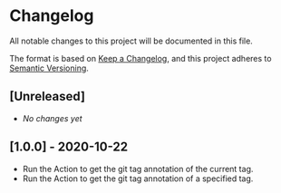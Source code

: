 # Changelog

All notable changes to this project will be documented in this file.

The format is based on [Keep a Changelog], and this project adheres to [Semantic
Versioning].

## [Unreleased]

- _No changes yet_

## [1.0.0] - 2020-10-22

- Run the Action to get the git tag annotation of the current tag.
- Run the Action to get the git tag annotation of a specified tag.

[keep a changelog]: https://keepachangelog.com/en/1.0.0/
[semantic versioning]: https://semver.org/spec/v2.0.0.html
